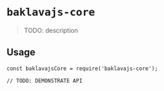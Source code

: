 # `baklavajs-core`

> TODO: description

## Usage

```
const baklavajsCore = require('baklavajs-core');

// TODO: DEMONSTRATE API
```

